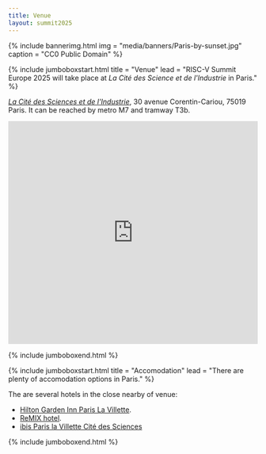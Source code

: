 ```yaml
---
title: Venue
layout: summit2025
---
```


{% include bannerimg.html 
    img = "media/banners/Paris-by-sunset.jpg"
    caption = "CC0 Public Domain"
%}

{% include jumboboxstart.html 
    title = "Venue"
    lead = "RISC-V Summit Europe 2025 will take place at <em>La Cité des Science et de l'Industrie</em> in Paris."
%}

<a href="https://www.cite-sciences.fr/en"><em>La Cité des Sciences et de l'Industrie</em></a>, 30 avenue Corentin-Cariou, 75019 Paris. It can be reached by metro M7 and tramway T3b.

<iframe src="https://www.google.com/maps/embed?pb=!1m18!1m12!1m3!1d5246.07754660454!2d2.3830286966356637!3d48.89559822418747!2m3!1f0!2f0!3f0!3m2!1i1024!2i768!4f13.1!3m3!1m2!1s0x47e66c32df92aa0f%3A0x52d157d86ddecf27!2sCit%C3%A9%20des%20Sciences%20et%20de%20l&#39;Industrie!5e0!3m2!1sfr!2sfr!4v1738353775092!5m2!1sfr!2sfr" width="100%" height="450" style="border:0;" allowfullscreen="" loading="lazy" referrerpolicy="no-referrer-when-downgrade"></iframe>

{% include jumboboxend.html %}

{% include jumboboxstart.html 
    title = "Accomodation"
    lead = "There are plenty of accomodation options in Paris."
%}

The are several hotels in the close nearby of venue:
<ul>
<li><a href="https://www.hilton.com/en/hotels/orygigi-hilton-garden-inn-paris-la-villette/">Hilton Garden Inn Paris La Villette</a>.</li>
<li><a href="https://www.remix-hotel.com/en/">ReMIX hotel</a>.</li>
<li><a href="https://all.accor.com/ssr/app/ibis/rates/1401/index.fr.shtml">ibis Paris la Villette Cité des Sciences</a></li>
</ul>

{% include jumboboxend.html %}

